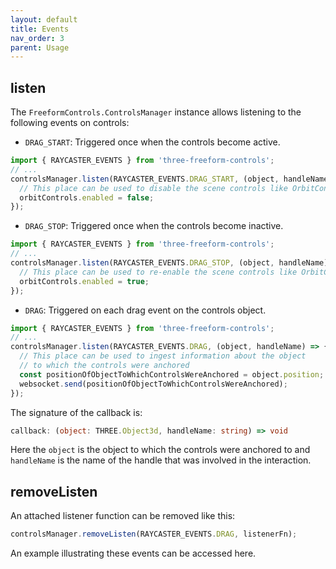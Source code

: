 ```yaml
---
layout: default
title: Events
nav_order: 3
parent: Usage
---
```


## listen

The `FreeformControls.ControlsManager` instance allows listening to the following events on controls:

- `DRAG_START`: Triggered once when the controls become active.

```js
import { RAYCASTER_EVENTS } from 'three-freeform-controls';
// ...
controlsManager.listen(RAYCASTER_EVENTS.DRAG_START, (object, handleName) => {
  // This place can be used to disable the scene controls like OrbitControls
  orbitControls.enabled = false;
});
```

- `DRAG_STOP`: Triggered once when the controls become inactive.

```js
import { RAYCASTER_EVENTS } from 'three-freeform-controls';
// ...
controlsManager.listen(RAYCASTER_EVENTS.DRAG_STOP, (object, handleName) => {
  // This place can be used to re-enable the scene controls like OrbitControls
  orbitControls.enabled = true;
});
```

- `DRAG`: Triggered on each drag event on the controls object.

```js
import { RAYCASTER_EVENTS } from 'three-freeform-controls';
// ...
controlsManager.listen(RAYCASTER_EVENTS.DRAG, (object, handleName) => {
  // This place can be used to ingest information about the object
  // to which the controls were anchored
  const positionOfObjectToWhichControlsWereAnchored = object.position;
  websocket.send(positionOfObjectToWhichControlsWereAnchored);
});
```

The signature of the callback is:

```ts
callback: (object: THREE.Object3d, handleName: string) => void
```

Here the `object` is the object to which the controls were anchored to and `handleName` is the name of the handle
that was involved in the interaction.

## removeListen

An attached listener function can be removed like this:

```js
controlsManager.removeListen(RAYCASTER_EVENTS.DRAG, listenerFn);
```

An example illustrating these events can be accessed here.
